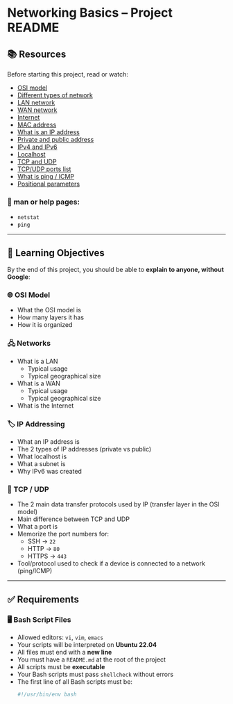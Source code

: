 # Networking Basics – Project README

## 📚 Resources
Before starting this project, read or watch:
- [OSI model](https://en.wikipedia.org/wiki/OSI_model)
- [Different types of network](https://en.wikipedia.org/wiki/Computer_network)
- [LAN network](https://en.wikipedia.org/wiki/Local_area_network)
- [WAN network](https://en.wikipedia.org/wiki/Wide_area_network)
- [Internet](https://en.wikipedia.org/wiki/Internet)
- [MAC address](https://en.wikipedia.org/wiki/MAC_address)
- [What is an IP address](https://en.wikipedia.org/wiki/IP_address)
- [Private and public address](https://en.wikipedia.org/wiki/Private_network)
- [IPv4 and IPv6](https://en.wikipedia.org/wiki/IP_version_6)
- [Localhost](https://en.wikipedia.org/wiki/Localhost)
- [TCP and UDP](https://en.wikipedia.org/wiki/Transmission_Control_Protocol)
- [TCP/UDP ports list](https://en.wikipedia.org/wiki/List_of_TCP_and_UDP_port_numbers)
- [What is ping / ICMP](https://en.wikipedia.org/wiki/Ping_(networking_utility))
- [Positional parameters](https://tldp.org/LDP/Bash-Beginners-Guide/html/sect_09_07.html)

### 🔧 man or help pages:
- `netstat`
- `ping`

---

## 🎯 Learning Objectives
By the end of this project, you should be able to **explain to anyone, without Google**:

### 🌐 OSI Model
- What the OSI model is
- How many layers it has
- How it is organized

### 🖧 Networks
- What is a LAN
  - Typical usage
  - Typical geographical size
- What is a WAN
  - Typical usage
  - Typical geographical size
- What is the Internet

### 🏷 IP Addressing
- What an IP address is
- The 2 types of IP addresses (private vs public)
- What localhost is
- What a subnet is
- Why IPv6 was created

### 📡 TCP / UDP
- The 2 main data transfer protocols used by IP (transfer layer in the OSI model)
- Main difference between TCP and UDP
- What a port is
- Memorize the port numbers for:
  - SSH → `22`
  - HTTP → `80`
  - HTTPS → `443`
- Tool/protocol used to check if a device is connected to a network (ping/ICMP)

---

## ✅ Requirements

### 🖥 Bash Script Files
- Allowed editors: `vi`, `vim`, `emacs`
- Your scripts will be interpreted on **Ubuntu 22.04**
- All files must end with a **new line**
- You must have a `README.md` at the root of the project
- All scripts must be **executable**
- Your Bash scripts must pass `shellcheck` without errors
- The first line of all Bash scripts must be:
  ```bash
  #!/usr/bin/env bash

